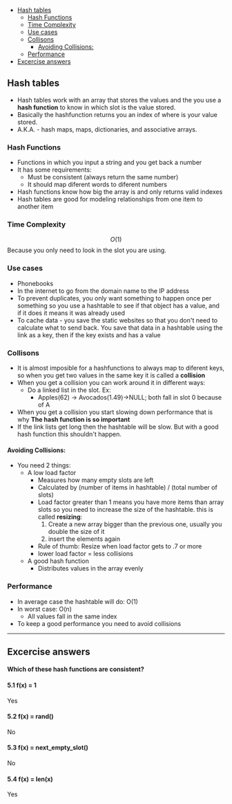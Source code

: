 - [Hash tables](#hash-tables)
    - [Hash Functions](#hash-functions)
    - [Time Complexity](#time-complexity)
    - [Use cases](#use-cases)
    - [Collisons](#collisons)
        - [Avoiding Collisions:](#avoiding-collisions)
    - [Performance](#performance)
- [Excercise answers](#excercise-answers)


## Hash tables

- Hash tables work with an array that stores the values and the you use a **hash function** to know in which slot is the value stored. 
- Basically the hashfunction returns you an index of where is your value stored.
- A.K.A. - hash maps, maps, dictionaries, and associative arrays.
### Hash Functions
-  Functions in which you input a string and you get back a number
-  It has some requirements:
    -  Must be consistent (always return the same number)
    -  It should map diferent words to diferent numbers
- Hash functions know how big the array is and only returns valid indexes
- Hash tables are good for modeling relationships from one item to another item

### Time Complexity
$$O(1)$$
Because you only need to look in the slot you are using.

### Use cases
- Phonebooks
- In the internet to go from the domain name to the IP address
- To prevent duplicates, you only want something to happen once per something so you use a hashtable to see if that object has a value, and if it does it means it was already used
- To cache data - you save the static websites so that you don't need to calculate what to send back. You save that data in a hashtable using the link as a key, then if the key exists and has a value

### Collisons
- It is almost imposible for a hashfunctions to always map to diferent keys, so when you get two values in the same key it is called a **collision**
- When you get a collision you can work around it in different ways:
    - Do a linked list in the slot. Ex:
        - Apples(62) -> Avocados(1.49)->NULL; both fall in slot 0 because of A
- When you get a collision you start slowing down performance that is why **The hash function is so important**
- If the link lists get long then the hashtable will be slow. But with a good hash function this shouldn't happen.
  
#### Avoiding Collisions:
-  You need 2 things:
    -  A low load factor
        - Measures how many empty slots are left
        -  Calculated by (number of items in hashtable) / (total number of slots)
        -  Load factor greater than 1 means you have more items than array slots so you need to increase the size of the hashtable. this is called **resizing**:
            1. Create a new array bigger than the previous one, usually you double the size of it
            2. insert the elements again 
        -   Rule of thumb: Resize when load factor gets to .7 or more
        -   lower load factor = less collisions
    -  A good hash function
        -  Distributes values in the array evenly

### Performance
- In average case the hashtable will do: O(1)
- In worst case: O(n)
    - All values fall in the same index
- To keep a good performance you need to avoid collisions

---

## Excercise answers
#### Which of these hash functions are consistent?
#### 5.1 f(x) = 1
Yes
#### 5.2 f(x) = rand()
No
#### 5.3 f(x) = next_empty_slot()
No
#### 5.4 f(x) = len(x)
Yes